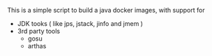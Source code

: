 This is a simple script to build a java docker images, with support for 
- JDK tooks ( like jps, jstack, jinfo and jmem )
- 3rd party tools
  -  gosu
  - arthas
